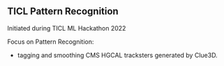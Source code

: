 ## TICL Pattern Recognition

Initiated during TICL ML Hackathon 2022

Focus on Pattern Recognition:
- tagging and smoothing CMS HGCAL tracksters generated by Clue3D.
